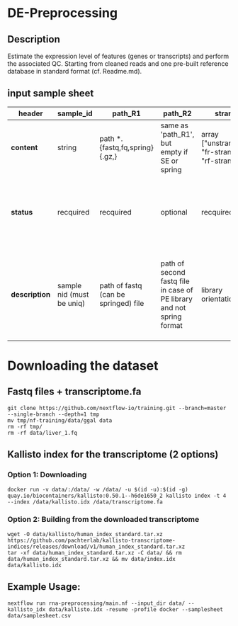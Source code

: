 # DE-Preprocessing

## Description

Estimate the expression level of features (genes or transcripts) and perform the associated QC. Starting from cleaned reads and one pre-built reference database in standard format (cf. Readme.md).

## input sample sheet

| header  | sample_id | path_R1                        | path_R2                                        | strand                                               | kall_single_overhang | mean_FlD                            | sd_FlD                              |
|---------|-----------|--------------------------------|------------------------------------------------|------------------------------------------------------|----------------------|------------------------------------|------------------------------------|
| **content** | string    | path *.{fastq,fq,spring}{.gz,} | same as 'path_R1', but empty if   SE or spring | array ["unstranded",   "fr-stranded', "rf-stranded"] | boolean              | float                              | float                              |
| **status**  | recquired | recquired                      | optional                                       | recquired                                            | recquired            | optional: default value (totally arbitrary!) in case of SE, automatically set in case of PE | optional (arbitrary default value) |
| **description**  | sample nid (must be uniq) | path of fastq (can be springed) file | path of second fastq file in case of PE library and not spring format | library orientation | active or not '--single-overhang' kallisto option (must be actived in case of UTRseq !) | mean of fragment length distribution (preferred to fill in if 'sd_FlD' is filled) | standard deviation of fragment length distribution (preferred to fill in if 'mean_FlD' is filled) |


# Downloading the dataset

## Fastq files + transcriptome.fa
```
git clone https://github.com/nextflow-io/training.git --branch=master --single-branch --depth=1 tmp
mv tmp/nf-training/data/ggal data
rm -rf tmp/
rm -rf data/liver_1.fq
```

## Kallisto index for the transcriptome (2 options)
### Option 1: Downloading
```
docker run -v data/:/data/ -w /data/ -u $(id -u):$(id -g) quay.io/biocontainers/kallisto:0.50.1--h6de1650_2 kallisto index -t 4 --index /data/kallisto.idx /data/transcriptome.fa
```

### Option 2: Building from the downloaded transcriptome
```
wget -O data/kallisto/human_index_standard.tar.xz https://github.com/pachterlab/kallisto-transcriptome-indices/releases/download/v1/human_index_standard.tar.xz
tar -xf data/human_index_standard.tar.xz -C data/ && rm data/human_index_standard.tar.xz && mv data/index.idx data/kallisto.idx
```

## Example Usage:
```
nextflow run rna-preprocessing/main.nf --input_dir data/ --kallisto_idx data/kallisto.idx -resume -profile docker --samplesheet data/samplesheet.csv
```
